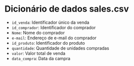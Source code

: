 # Dicionário de dados sales.csv

- `id_venda`: Identificador único da venda
- `id_comprador`: Identificador do comprador
- `Nome`: Nome do comprador
- `e-mail`: Endereço de e-mail do comprador
- `id_produto`: Identificador do produto
- `quantidade`: Quantidade de unidades compradas
- `valor`: Valor total de venda 
- `data_compra`: Data da campra

